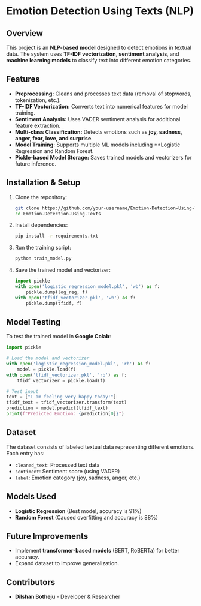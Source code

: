 # Emotion Detection Using Texts (NLP)

## Overview
This project is an **NLP-based model** designed to detect emotions in textual data. The system uses **TF-IDF vectorization**, **sentiment analysis**, and **machine learning models** to classify text into different emotion categories.

## Features
- **Preprocessing:** Cleans and processes text data (removal of stopwords, tokenization, etc.).
- **TF-IDF Vectorization:** Converts text into numerical features for model training.
- **Sentiment Analysis:** Uses VADER sentiment analysis for additional feature extraction.
- **Multi-class Classification:** Detects emotions such as **joy, sadness, anger, fear, love, and surprise**.
- **Model Training:** Supports multiple ML models including **Logistic Regression and Random Forest.
- **Pickle-based Model Storage:** Saves trained models and vectorizers for future inference.

## Installation & Setup
1. Clone the repository:
   ```bash
   git clone https://github.com/your-username/Emotion-Detection-Using-Texts.git
   cd Emotion-Detection-Using-Texts
   ```
2. Install dependencies:
   ```bash
   pip install -r requirements.txt
   ```
3. Run the training script:
   ```bash
   python train_model.py
   ```
4. Save the trained model and vectorizer:
   ```python
   import pickle
   with open('logistic_regression_model.pkl', 'wb') as f:
       pickle.dump(log_reg, f)
   with open('tfidf_vectorizer.pkl', 'wb') as f:
       pickle.dump(tfidf, f)
   ```

## Model Testing
To test the trained model in **Google Colab**:
```python
import pickle

# Load the model and vectorizer
with open('logistic_regression_model.pkl', 'rb') as f:
    model = pickle.load(f)
with open('tfidf_vectorizer.pkl', 'rb') as f:
    tfidf_vectorizer = pickle.load(f)

# Test input
text = ["I am feeling very happy today!"]
tfidf_text = tfidf_vectorizer.transform(text)
prediction = model.predict(tfidf_text)
print(f"Predicted Emotion: {prediction[0]}")
```

## Dataset
The dataset consists of labeled textual data representing different emotions. Each entry has:
- `cleaned_text`: Processed text data
- `sentiment`: Sentiment score (using VADER)
- `label`: Emotion category (joy, sadness, anger, etc.)

## Models Used
- **Logistic Regression** (Best model, accuracy is 91%)
- **Random Forest** (Caused overfitting and accuracy is 88%)

## Future Improvements
- Implement **transformer-based models** (BERT, RoBERTa) for better accuracy.
- Expand dataset to improve generalization.

## Contributors
- **Dilshan Botheju** - Developer & Researcher
